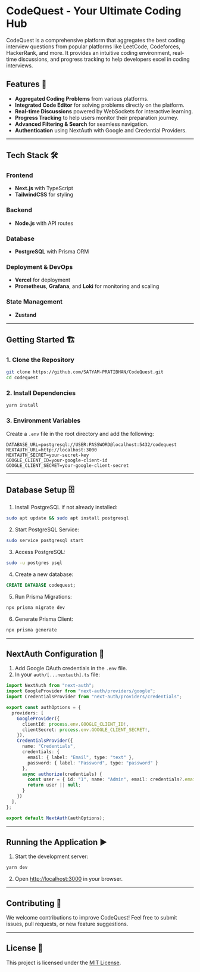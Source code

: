# CodeQuest - Your Ultimate Coding Hub

CodeQuest is a comprehensive platform that aggregates the best coding interview questions from popular platforms like LeetCode, Codeforces, HackerRank, and more. It provides an intuitive coding environment, real-time discussions, and progress tracking to help developers excel in coding interviews.

## Features 🚀
- **Aggregated Coding Problems** from various platforms.
- **Integrated Code Editor** for solving problems directly on the platform.
- **Real-time Discussions** powered by WebSockets for interactive learning.
- **Progress Tracking** to help users monitor their preparation journey.
- **Advanced Filtering & Search** for seamless navigation.
- **Authentication** using NextAuth with Google and Credential Providers.

---

## Tech Stack 🛠️

### Frontend
- **Next.js** with TypeScript
- **TailwindCSS** for styling

### Backend
- **Node.js** with API routes

### Database
- **PostgreSQL** with Prisma ORM

### Deployment & DevOps
- **Vercel** for deployment
- **Prometheus**, **Grafana**, and **Loki** for monitoring and scaling

### State Management
- **Zustand**

---

## Getting Started 🏗️

### 1. Clone the Repository
```bash
git clone https://github.com/SATYAM-PRATIBHAN/CodeQuest.git
cd codequest
```

### 2. Install Dependencies
```bash
yarn install
```

### 3. Environment Variables
Create a `.env` file in the root directory and add the following:
```env
DATABASE_URL=postgresql://USER:PASSWORD@localhost:5432/codequest
NEXTAUTH_URL=http://localhost:3000
NEXTAUTH_SECRET=your-secret-key
GOOGLE_CLIENT_ID=your-google-client-id
GOOGLE_CLIENT_SECRET=your-google-client-secret
```

---

## Database Setup 🗄️

1. Install PostgreSQL if not already installed:
```bash
sudo apt update && sudo apt install postgresql
```

2. Start PostgreSQL Service:
```bash
sudo service postgresql start
```

3. Access PostgreSQL:
```bash
sudo -u postgres psql
```

4. Create a new database:
```sql
CREATE DATABASE codequest;
```

5. Run Prisma Migrations:
```bash
npx prisma migrate dev
```

6. Generate Prisma Client:
```bash
npx prisma generate
```

---

## NextAuth Configuration 🔐

1. Add Google OAuth credentials in the `.env` file.
2. In your `auth/[...nextauth].ts` file:

```ts
import NextAuth from "next-auth";
import GoogleProvider from "next-auth/providers/google";
import CredentialsProvider from "next-auth/providers/credentials";

export const authOptions = {
  providers: [
    GoogleProvider({
      clientId: process.env.GOOGLE_CLIENT_ID!,
      clientSecret: process.env.GOOGLE_CLIENT_SECRET!,
    }),
    CredentialsProvider({
      name: "Credentials",
      credentials: {
        email: { label: "Email", type: "text" },
        password: { label: "Password", type: "password" }
      },
      async authorize(credentials) {
        const user = { id: "1", name: "Admin", email: credentials?.email };
        return user || null;
      }
    })
  ],
};

export default NextAuth(authOptions);
```

---

## Running the Application ▶️

1. Start the development server:
```bash
yarn dev
```

2. Open [http://localhost:3000](http://localhost:3000) in your browser.

---

## Contributing 🤝
We welcome contributions to improve CodeQuest! Feel free to submit issues, pull requests, or new feature suggestions.

---

## License 📜
This project is licensed under the [MIT License](./License).


